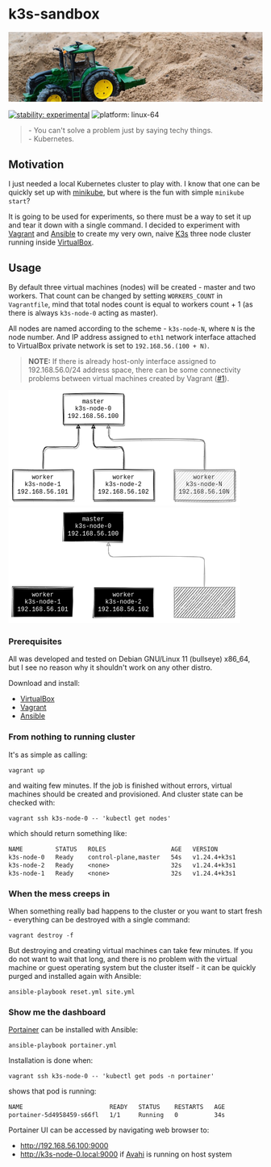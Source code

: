 # k3s-sandbox

[![k3s-sandbox.jpg](docs/banner.jpg)](https://unsplash.com/photos/KU3lOAiP-tQ)

[![stability: experimental](https://masterminds.github.io/stability/experimental.svg)](https://masterminds.github.io/stability/experimental.html)
![platform: linux-64](https://img.shields.io/badge/platform-linux--64-lightgrey)

> \- You can't solve a problem just by saying techy things.  
> \- Kubernetes.

## Motivation

I just needed a local Kubernetes cluster to play with. I know that one can be
quickly set up with [minikube][minikube], but where is the fun with simple
`minikube start`?

It is going to be used for experiments, so there must be a way to
set it up and tear it down with a single command. I decided to experiment
with [Vagrant][vagrant] and [Ansible][ansible] to create my very own, naive
[K3s][k3s] three node cluster running inside [VirtualBox][virtualbox].

## Usage 

By default three virtual machines (nodes) will be created - master and two
workers. That count can be changed by setting `WORKERS_COUNT` in `Vagrantfile`,
mind that total nodes count is equal to workers count + 1 (as there is always
`k3s-node-0` acting as master).

All nodes are named according to the scheme - `k3s-node-N`, where `N` is the
node number. And IP address assigned to `eth1` network interface attached to
VirtualBox private network is set to `192.168.56.(100 + N)`.

> **NOTE:** If there is already host-only interface assigned to 192.168.56.0/24
> address space, there can be some connectivity problems between virtual
> machines created by Vagrant ([#1][issue-1]).

![k3s-nodes](docs/light/k3s-nodes.png#gh-light-mode-only)
![k3s-nodes](docs/dark/k3s-nodes.png#gh-dark-mode-only)

### Prerequisites

All was developed and tested on Debian GNU/Linux 11 (bullseye) x86_64, but
I see no reason why it shouldn't work on any other distro. 

Download and install:

- [VirtualBox][virtualbox]
- [Vagrant][vagrant]
- [Ansible][ansible]

### From nothing to running cluster

It's as simple as calling:

```
vagrant up
```

and waiting few minutes. If the job is finished without errors, virtual machines
should be created and provisioned. And cluster state can be checked with:

```
vagrant ssh k3s-node-0 -- 'kubectl get nodes'
```

which should return something like:

```
NAME         STATUS   ROLES                  AGE   VERSION
k3s-node-0   Ready    control-plane,master   54s   v1.24.4+k3s1
k3s-node-2   Ready    <none>                 32s   v1.24.4+k3s1
k3s-node-1   Ready    <none>                 32s   v1.24.4+k3s1
```

### When the mess creeps in

When something really bad happens to the cluster or you want to start fresh -
everything can be destroyed with a single command:

```
vagrant destroy -f
```

But destroying and creating virtual machines can take few minutes. If you do
not want to wait that long, and there is no problem with the virtual machine
or guest operating system but the cluster itself - it can be quickly purged 
and installed again with Ansible:

```
ansible-playbook reset.yml site.yml
```

### Show me the dashboard

[Portainer][portainer] can be installed with Ansible:

```
ansible-playbook portainer.yml
```

Installation is done when:

```
vagrant ssh k3s-node-0 -- 'kubectl get pods -n portainer'
```

shows that pod is running:

```
NAME                        READY   STATUS    RESTARTS   AGE
portainer-5d4958459-s66fl   1/1     Running   0          34s
```

Portainer UI can be accessed by navigating web browser to:

- http://192.168.56.100:9000
- http://k3s-node-0.local:9000 if [Avahi][avahi] is running on host system

[virtualbox]: https://www.virtualbox.org/
[vagrant]: https://www.vagrantup.com/
[ansible]: https://www.ansible.com/
[minikube]: https://minikube.sigs.k8s.io/docs/
[k3s]: https://k3s.io/
[portainer]: https://www.portainer.io/
[avahi]: https://www.avahi.org/

[issue-1]: https://github.com/tinylinden/k3s-sandbox/issues/1
